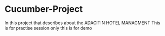 # Cucumber-Project
In this project that describes about the ADACITIN HOTEL MANAGMENT 
This is for practise session only 
this is for demo
